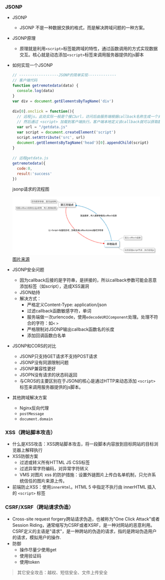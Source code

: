 ### JSONP
- JSONP
  - JSONP 不是一种数据交换的格式，而是解决跨域问题的一种方案。
- JSONP原理
  - 原理就是利用`<script>`标签能跨域的特性，通过函数调用的方式实现数据交互。核心就是动态添加`<script>`标签来调用服务器提供的js脚本
- 如何实现一个JSONP
  ```js
  // ------------------JSONP的简单实现-------------
  // 客户端代码
  function getremotedata(data) {
    console.log(data)
  }
  var div = document.getElementsByTagName('div')

  div[0].onclick = function(){
    // 远程js。此处实际一般是个接口url，访问后由服务端根据callback名称生成一个对回调函数的调用，传入查询结果，
    // 然后通过 <script> 加载到客户端执行。客户端本地定义该callback就可以获取数据了
    var url = "/getdata.js"
    var script = document.createElement('script')
    script.setAttribute('src', url)
    document.getElementsByTagName('head')[0].appendChild(script)
  }

  // 远程getdata.js
  getremotedata({
    code:0,
    result:'success'
  })
  ```
  jsonp请求的流程图

  ![](https://github.com/MSLight2/web-developer-learning-plan/blob/master/notes/img/jsonp.png)
  [图片来源](https://segmentfault.com/a/1190000009773724)
- JSONP安全问题
  - 因为callback后接的是字符串，是拼接的，所以callback参数可能会恶意添加标签（如script），造成XSS漏洞
  - JSON劫持
  - 解决方式：
    - 严格定义Content-Type: application/json
    - 过滤callback函数敏感字符，单词
    - 服务端做一次urlencode，使用`edecodeURIComponent`处理。处理不符合的字符：如`<` `>`
    - 严格限制对JSONP输出callback函数名的长度
    - 添加回调函数白名单
- JSONP和CORS的对比
  - JSONP只支持GET请求不支持POST请求
  - JSONP没有同源限制问题
  - JSONP兼容性更好
  - JSOPN没有请求的状态码返回
  - 与CROS的主要区别在于JSON的核心是通过HTTP来动态添加 `<script>` 标签来调用服务器提供的js脚本。
- 其他跨域解决方案
  - Nginx反向代理
  - `postMessage`
  - `document.domain`

### XSS（跨站脚本攻击）
- 什么是XSS攻击：XSS跨站脚本攻击，将一段脚本内容放到目标网站的目标浏览器上解释执行
- XSS防御方案
  - 过滤或转义所有HTTML JS CSS标签
  - 过滤异常字符编码，对异常字符转义
  - VMS 对图片 xss 的防护措施：设置外链图片上传白名单机制，只允许系统信任的图片来源上传。
- 前端防止XSS：使用`innerHtml`。HTML 5 中指定不执行由 innerHTML 插入的 `<script>` 标签
### CSRF/XSRF（跨站请求伪造）
- Cross-site request forgery跨站请求伪造，也被称为"One Click Attack"或者Session Riding，通常缩写为CSRF或者XSRF，是一种对网站的恶意利用。CSRF定义的主语是"请求"，是一种跨站的伪造的请求，指的是跨站伪造用户的请求，模拟用户的操作.
- 防御
  - 操作尽量少使用get
  - 使用验证码
  - 使用token

> 其它安全攻击：越权、短信安全、文件上传安全
